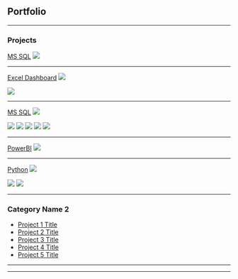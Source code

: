 ## Portfolio

---

### Projects 

[MS SQL](pdf/HairSalon_PP.pdf)
<img src="images/AntGroup.jpg?raw=true"/>


---
[Excel Dashboard](pdf/diamonds.xlsx)
<img src="images/Diamonds.jpg?raw=true"/>

<img src="images/Diamonds_Dashboard.jpg?raw=true"/>

---
[MS SQL](pdf/HairSalon_PP.pdf)
<img src="images/HairSalon_Main_SQL.jpg?raw=true"/>

<img src="images/HairSalon_Busiest.jpg?raw=true"/>

<img src="images/HairSalon_Topclients.jpg?raw=true"/>

<img src="images/HairSalon_NoShow.jpg?raw=true"/>

<img src="images/HairSalon_StoredProcedures.jpg?raw=true"/>

<img src="images/HairSalon_Functions.jpg?raw=true"/>


---
[PowerBI](pdf/UKAccident.pbix)
<img src="images/UKAccidents_PowerBI.jpg?raw=true"/>


---
[Python](pdf/Diamonds_df.pdf)
<img src="images/Diamonds_Python.jpg?raw=true"/>

<img src="images/Diamonds_Python_Results.jpg?raw=true"/>

<img src="images/Diamonds_Python_Feature.jpg?raw=true"/>



---

### Category Name 2

- [Project 1 Title](http://example.com/)
- [Project 2 Title](http://example.com/)
- [Project 3 Title](http://example.com/)
- [Project 4 Title](http://example.com/)
- [Project 5 Title](http://example.com/)

---




---

